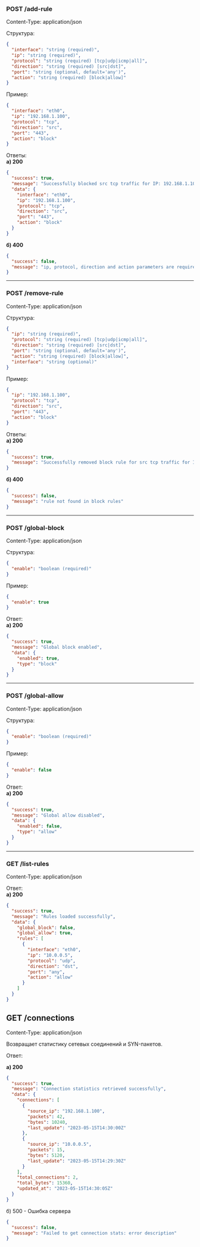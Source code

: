 ### POST /add-rule  
Content-Type: application/json

Структура:
```json
{
  "interface": "string (required)",
  "ip": "string (required)",
  "protocol": "string (required) [tcp|udp|icmp|all]",
  "direction": "string (required) [src|dst]",
  "port": "string (optional, default='any')",
  "action": "string (required) [block|allow]"
}
```

Пример:
```json
{
  "interface": "eth0",
  "ip": "192.168.1.100",
  "protocol": "tcp",
  "direction": "src",
  "port": "443",
  "action": "block"
}
```

Ответы:  
**а) 200**
```json
{
  "success": true,
  "message": "Successfully blocked src tcp traffic for IP: 192.168.1.100, port: 443 on interface eth0",
  "data": {
    "interface": "eth0",
    "ip": "192.168.1.100",
    "protocol": "tcp",
    "direction": "src",
    "port": "443",
    "action": "block"
  }
}
```

**б) 400**
```json
{
  "success": false,
  "message": "ip, protocol, direction and action parameters are required"
}
```

---

### POST /remove-rule  
Content-Type: application/json

Структура:
```json
{
  "ip": "string (required)",
  "protocol": "string (required) [tcp|udp|icmp|all]",
  "direction": "string (required) [src|dst]",
  "port": "string (optional, default='any')",
  "action": "string (required) [block|allow]",
  "interface": "string (optional)"
}
```

Пример:
```json
{
  "ip": "192.168.1.100",
  "protocol": "tcp",
  "direction": "src",
  "port": "443",
  "action": "block"
}
```

Ответы:  
**а) 200**
```json
{
  "success": true,
  "message": "Successfully removed block rule for src tcp traffic for IP: 192.168.1.100, port: 443"
}
```

**б) 400**
```json
{
  "success": false,
  "message": "rule not found in block rules"
}
```

---

### POST /global-block  
Content-Type: application/json

Структура:
```json
{
  "enable": "boolean (required)"
}
```

Пример:
```json
{
  "enable": true
}
```

Ответ:  
**а) 200**
```json
{
  "success": true,
  "message": "Global block enabled",
  "data": {
    "enabled": true,
    "type": "block"
  }
}
```

---

### POST /global-allow  
Content-Type: application/json

Структура:
```json
{
  "enable": "boolean (required)"
}
```

Пример:
```json
{
  "enable": false
}
```

Ответ:  
**а) 200**
```json
{
  "success": true,
  "message": "Global allow disabled",
  "data": {
    "enabled": false,
    "type": "allow"
  }
}
```

---

### GET /list-rules  
Content-Type: application/json

Ответ:  
**а) 200**
```json
{
  "success": true,
  "message": "Rules loaded successfully",
  "data": {
    "global_block": false,
    "global_allow": true,
    "rules": [
      {
        "interface": "eth0",
        "ip": "10.0.0.5",
        "protocol": "udp",
        "direction": "dst",
        "port": "any",
        "action": "allow"
      }
    ]
  }
}
```

## GET /connections
Content-Type: application/json

Возвращает статистику сетевых соединений и SYN-пакетов.

Ответ:

**а) 200**


```json
{
  "success": true,
  "message": "Connection statistics retrieved successfully",
  "data": {
    "connections": [
      {
        "source_ip": "192.168.1.100",
        "packets": 42,
        "bytes": 10240,
        "last_update": "2023-05-15T14:30:00Z"
      },
      {
        "source_ip": "10.0.0.5",
        "packets": 15,
        "bytes": 5120,
        "last_update": "2023-05-15T14:29:30Z"
      }
    ],
    "total_connections": 2,
    "total_bytes": 15360,
    "updated_at": "2023-05-15T14:30:05Z"
  }
}
```
б) 500 - Ошибка сервера

```json
{
  "success": false,
  "message": "Failed to get connection stats: error description"
}
```
